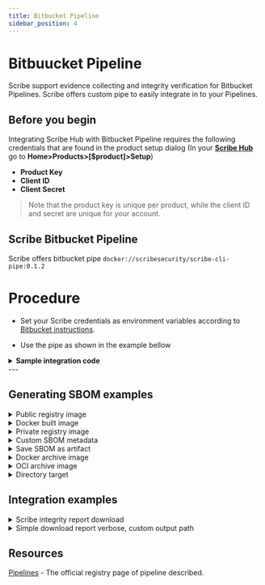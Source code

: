 ```yaml
---
title: Bitbucket Pipeline
sidebar_position: 4
---
```



# Bitbuucket Pipeline
Scribe support evidence collecting and integrity verification for Bitbucket Pipelines.
Scribe offers custom pipe to easily integrate in to your Pipelines.

## Before you begin
Integrating Scribe Hub with Bitbucket Pipeline requires the following credentials that are found in the product setup dialog (In your **[Scribe Hub](https://prod.hub.scribesecurity.com/ "Scribe Hub Link")** go to **Home>Products>[$product]>Setup**)

* **Product Key**
* **Client ID**
* **Client Secret**

>Note that the product key is unique per product, while the client ID and secret are unique for your account.

## Scribe Bitbucket Pipeline

Scribe offers bitbucket pipe `docker://scribesecurity/scribe-cli-pipe:0.1.2`

# Procedure
* Set your Scribe credentials as environment variables according to [Bitbucket instructions](https://support.atlassian.com/bitbucket-cloud/docs/variables-and-secrets/).

* Use the pipe as shown in the example bellow
<details>
  <summary>  <b> Sample integration code </b> </summary>

```YAML
# image:
#   name: python:3.7

# scribe-bitbucket-simple-job: &scribe-bitbucket-simple-job
#   step:
#     name: scribe-bitbucket-simple-test
#     - git clone -b v1.0.0-alpha.4 --single-branch https://github.com/mongo-express/mongo-express.git mongo-express-scm
#     - pipe: docker://scribesecuriy.jfrog.io/scribe-docker-public-local/valint-pipe:dev-latest
#       variables:
#         COMMAND_NAME: bom
#         TARGET: dir:mongo-express-scm
#         PRODUCT_KEY: $PRODUCT_KEY
#         SCRIBE_CLIENT_ID: $SCRIBE_CLIENT_ID
#         SCRIBE_CLIENT_SECRET: $SCRIBE_CLIENT_SECRET
#         SCRIBE_URL: "https://api.staging.scribesecurity.com"
#         SCRIBE_LOGIN_URL: "https://scribesecurity-staging.us.auth0.com"
#         SCRIBE_AUDIENCE: "api.staging.scribesecurity.com"
#     - pipe: docker://scribesecuriy.jfrog.io/scribe-docker-public-local/valint-pipe:dev-latest
#       variables:
#         COMMAND_NAME: bom
#         TARGET: "mongo-express:1.0.0-alpha.4" 
#         VERBOSE: 2
#         SCRIBE_ENABLE: "true"
#         PRODUCT_KEY: $PRODUCT_KEY
#         SCRIBE_CLIENT_ID: $SCRIBE_CLIENT_ID
#         SCRIBE_CLIENT_SECRET: $SCRIBE_CLIENT_SECRET
#         SCRIBE_URL: "https://api.staging.scribesecurity.com"
#         SCRIBE_LOGIN_URL: "https://scribesecurity-staging.us.auth0.com"
#         SCRIBE_AUDIENCE: "api.staging.scribesecurity.com"
#     - pipe: docker://scribesecuriy.jfrog.io/scribe-docker-public-local/valint-pipe:dev-latest
#       variables:
#         COMMAND_NAME: report
#         VERBOSE: 2
#         SCRIBE_ENABLE: "true"
#         PRODUCT_KEY: $PRODUCT_KEY
#         SCRIBE_CLIENT_ID: $SCRIBE_CLIENT_ID
#         SCRIBE_CLIENT_SECRET: $SCRIBE_CLIENT_SECRET
#         SCRIBE_URL: "https://api.staging.scribesecurity.com"
#         SCRIBE_LOGIN_URL: "https://scribesecurity-staging.us.auth0.com"
#         SCRIBE_AUDIENCE: "api.staging.scribesecurity.com"
#         TIMEOUT: 120s
#     services:
#     - docker

# pipelines:
#   default:
#   - <<: *scribe-bitbucket-simple-job

```

</details>
---

## Generating SBOM examples
<details>
  <summary>  Public registry image </summary>

Create SBOM from remote `busybox:latest` image, skip if found by the cache.

```YAML
  step:
    name: Test
    script:
    - pipe: docker://scribesecurity/scribe-cli-pipe:0.1.2
      variables:
        COMMAND: bom
        TARGET: busybox:latest
        PRODUCT_KEY: $PRODUCT_KEY
        SCRIBE_CLIENT_ID: $SCRIBE_CLIENT_ID
        SCRIBE_CLIENT_SECRET: $SCRIBE_CLIENT_SECRET
``` 

</details>


<details>
  <summary>  Docker built image </summary>

Create SBOM for image built by local docker `image_name:latest` image, overwrite cache.

```YAML
  step:
    name: Test
    script:
    - pipe: docker://scribesecurity/scribe-cli-pipe:0.1.2
      variables:
        COMMAND: bom
        TARGET: image_name:latest
        PRODUCT_KEY: $PRODUCT_KEY
        SCRIBE_CLIENT_ID: $SCRIBE_CLIENT_ID
        SCRIBE_CLIENT_SECRET: $SCRIBE_CLIENT_SECRET
        FORCE: true
        format: json
``` 
</details>
<details>
  <summary>  Private registry image </summary>

Custom private registry, skip cache (using `Force`), output verbose (debug level) log output.
```YAML
step:
  name: Test
  script:
  - pipe: docker://scribesecurity/scribe-cli-pipe:0.1.2
    variables:
      COMMAND: bom
      TARGET: scribesecuriy.jfrog.io/scribe-docker-local/stub_remote:latest
      PRODUCT_KEY: $PRODUCT_KEY
      SCRIBE_CLIENT_ID: $SCRIBE_CLIENT_ID
      SCRIBE_CLIENT_SECRET: $SCRIBE_CLIENT_SECRET
      FORCE: true
      VERBOSE: 2
```
</details>


<details>
  <summary>  Custom SBOM metadata </summary>

Custom metadata added to SBOM
Data will be included in the signed payload when the output is an attestation.
```YAML
step:
  name: Test
  script:
  - pipe: docker://scribesecurity/scribe-cli-pipe:0.1.2
    variables:
      COMMAND: bom
      TARGET: busybox:latest
      PRODUCT_KEY: $PRODUCT_KEY
      SCRIBE_CLIENT_ID: $SCRIBE_CLIENT_ID
      SCRIBE_CLIENT_SECRET: $SCRIBE_CLIENT_SECRET
      FORCE: true
      VERBOSE: 2
      FORMAT: json
      LABEL: test_label
      ENV: test_env
```
</details>


<details>
  <summary> Save SBOM as artifact </summary>

Using action `output_path` you can access the generated SBOM and store it as an artifact.
```YAML
step:
  name: Test
  script:
  - pipe: docker://scribesecurity/scribe-cli-pipe:0.1.2
    variables:
      COMMAND: bom
      TARGET: busybox:latest
      PRODUCT_KEY: $PRODUCT_KEY
      SCRIBE_CLIENT_ID: $SCRIBE_CLIENT_ID
      SCRIBE_CLIENT_SECRET: $SCRIBE_CLIENT_SECRET
      VERBOSE: 2
      OUTPUT_FILE: "./result_report.json"
``` 
</details>

<details>
  <summary> Docker archive image </summary>

Create SBOM from local `docker save ...` output.
```YAML
step:
  name: Test
  script:
  - pipe: docker://scribesecurity/scribe-cli-pipe:0.1.2
    variables:
      COMMAND: bom
      TARGET: saved_docker.tar
      PRODUCT_KEY: $PRODUCT_KEY
      SCRIBE_CLIENT_ID: $SCRIBE_CLIENT_ID
      SCRIBE_CLIENT_SECRET: $SCRIBE_CLIENT_SECRET
      VERBOSE: 2
``` 
</details>

<details>
  <summary> OCI archive image </summary>

Create SBOM from the local oci archive.

```YAML
step:
  name: Test
  script:
  - pipe: docker://scribesecurity/scribe-cli-pipe:0.1.2
    variables:
      COMMAND: bom
      TARGET: oci-archive:saved_oci.tar
      PRODUCT_KEY: $PRODUCT_KEY
      SCRIBE_CLIENT_ID: $SCRIBE_CLIENT_ID
      SCRIBE_CLIENT_SECRET: $SCRIBE_CLIENT_SECRET
      VERBOSE: 2
``` 
</details>

<details>
  <summary> Directory target </summary>

Create SBOM from a local directory. 

```YAML
step:
  name: Test
  script:
  - pipe: docker://scribesecurity/scribe-cli-pipe:0.1.2
    variables:
      COMMAND: bom
      TARGET: dir:./testdir
      PRODUCT_KEY: $PRODUCT_KEY
      SCRIBE_CLIENT_ID: $SCRIBE_CLIENT_ID
      SCRIBE_CLIENT_SECRET: $SCRIBE_CLIENT_SECRET
      VERBOSE: 2
``` 
</details>

## Integration examples
<details>
  <summary>  Scribe integrity report download </summary>

Download integrity report. \
The default output will be set to `scribe/valint/` subdirectory (Use `output-directory` argument to overwrite location).

```YAML
step:
  name: Test
  script:
  - pipe: docker://scribesecurity/scribe-cli-pipe:0.1.2
    variables:
      COMMAND: report
      TARGET: dir:./testdir
      PRODUCT_KEY: $PRODUCT_KEY
      SCRIBE_CLIENT_ID: $SCRIBE_CLIENT_ID
      SCRIBE_CLIENT_SECRET: $SCRIBE_CLIENT_SECRET
      VERBOSE: 2
``` 


</details>

<details>
  <summary> Simple download report verbose, custom output path </summary>

Download report for CI run and save the output to a local file.

```YAML
step:
  name: Test
  script:
  - pipe: docker://scribesecurity/scribe-cli-pipe:0.1.2
    variables:
      COMMAND: report
      PRODUCT_KEY: $PRODUCT_KEY
      SCRIBE_CLIENT_ID: $SCRIBE_CLIENT_ID
      SCRIBE_CLIENT_SECRET: $SCRIBE_CLIENT_SECRET
      VERBOSE: 2
      OUTPUT_FILE: "./result_report.json"
``` 
</details>


## Resources

[Pipelines](https://support.atlassian.com/bitbucket-cloud/docs/get-started-with-bitbucket-pipelines/) - The official registry page of pipeline described.


